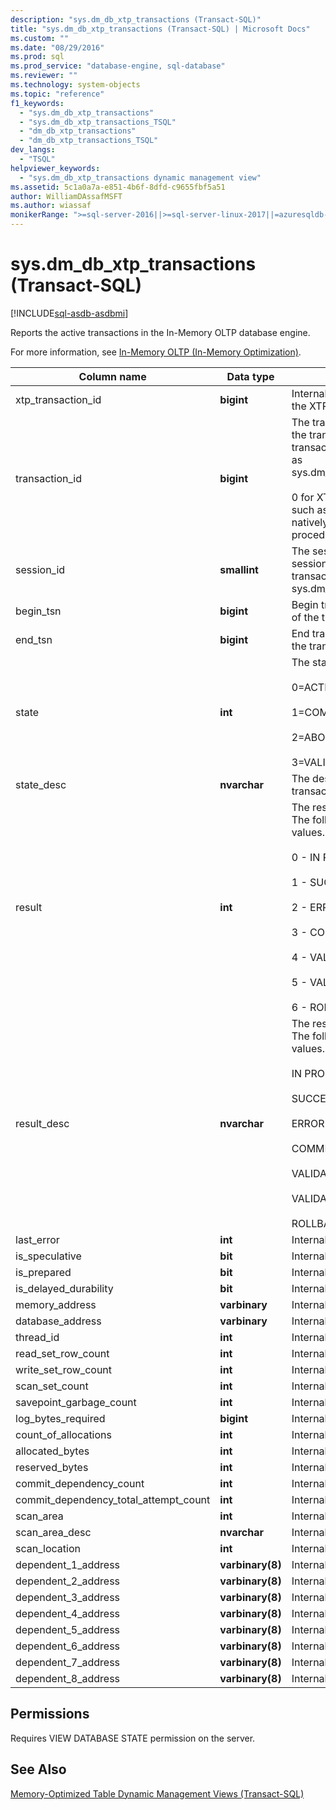 ```yaml
---
description: "sys.dm_db_xtp_transactions (Transact-SQL)"
title: "sys.dm_db_xtp_transactions (Transact-SQL) | Microsoft Docs"
ms.custom: ""
ms.date: "08/29/2016"
ms.prod: sql
ms.prod_service: "database-engine, sql-database"
ms.reviewer: ""
ms.technology: system-objects
ms.topic: "reference"
f1_keywords: 
  - "sys.dm_db_xtp_transactions"
  - "sys.dm_db_xtp_transactions_TSQL"
  - "dm_db_xtp_transactions"
  - "dm_db_xtp_transactions_TSQL"
dev_langs: 
  - "TSQL"
helpviewer_keywords: 
  - "sys.dm_db_xtp_transactions dynamic management view"
ms.assetid: 5c1a0a7a-e851-4b6f-8dfd-c9655fbf5a51
author: WilliamDAssafMSFT
ms.author: wiassaf
monikerRange: ">=sql-server-2016||>=sql-server-linux-2017||=azuresqldb-mi-current"
---
```

# sys.dm_db_xtp_transactions (Transact-SQL)
[!INCLUDE[sql-asdb-asdbmi](../../includes/applies-to-version/sql-asdb-asdbmi.md)]

  Reports the active transactions in the In-Memory OLTP database engine.  
  
 For more information, see [In-Memory OLTP &#40;In-Memory Optimization&#41;](../../relational-databases/in-memory-oltp/in-memory-oltp-in-memory-optimization.md).  
    
|Column name|Data type|Description|  
|-----------------|---------------|-----------------|  
|xtp_transaction_id|**bigint**|Internal ID for this transaction in the XTP transaction manager.|  
|transaction_id|**bigint**|The transaction ID. Joins with the transaction ID in other transaction-related DMVs, such as sys.dm_tran_active_transactions.<br /><br /> 0 for XTP-only transactions, such as transactions started by natively compiled stored procedures.|  
|session_id|**smallint**|The session identifier of the session that is executing this transaction. Joins with sys.dm_exec_sessions.|  
|begin_tsn|**bigint**|Begin transaction serial number of the transaction.|  
|end_tsn|**bigint**|End transaction serial number of the transaction.|  
|state|**int**|The state of the transaction:<br /><br /> 0=ACTIVE<br /><br /> 1=COMMITTED<br /><br /> 2=ABORTED<br /><br /> 3=VALIDATING|  
|state_desc|**nvarchar**|The description of the transaction state.|  
|result|**int**|The result of this transaction. The following are the possible values.<br /><br /> 0 - IN PROGRESS<br /><br /> 1 - SUCCESS<br /><br /> 2 - ERROR<br /><br /> 3 - COMMIT DEPENDENCY<br /><br /> 4 - VALIDATION FAILED (RR)<br /><br /> 5 - VALIDATION FAILED (SR)<br /><br /> 6 - ROLLBACK|  
|result_desc|**nvarchar**|The result of this transaction. The following are the possible values.<br /><br /> IN PROGRESS<br /><br /> SUCCESS<br /><br /> ERROR<br /><br /> COMMIT DEPENDENCY<br /><br /> VALIDATION FAILED (RR)<br /><br /> VALIDATION FAILED (SR)<br /><br /> ROLLBACK|  
|last_error|**int**|Internal use only|  
|is_speculative|**bit**|Internal use only|  
|is_prepared|**bit**|Internal use only|  
|is_delayed_durability|**bit**|Internal use only|  
|memory_address|**varbinary**|Internal use only|  
|database_address|**varbinary**|Internal use only|  
|thread_id|**int**|Internal use only|  
|read_set_row_count|**int**|Internal use only|  
|write_set_row_count|**int**|Internal use only|  
|scan_set_count|**int**|Internal use only|  
|savepoint_garbage_count|**int**|Internal use only|  
|log_bytes_required|**bigint**|Internal use only|  
|count_of_allocations|**int**|Internal use only|  
|allocated_bytes|**int**|Internal use only|  
|reserved_bytes|**int**|Internal use only|  
|commit_dependency_count|**int**|Internal use only|  
|commit_dependency_total_attempt_count|**int**|Internal use only|  
|scan_area|**int**|Internal use only|  
|scan_area_desc|**nvarchar**|Internal use only|  
|scan_location|**int**|Internal use only.|  
|dependent_1_address|**varbinary(8)**|Internal use only|  
|dependent_2_address|**varbinary(8)**|Internal use only|  
|dependent_3_address|**varbinary(8)**|Internal use only|  
|dependent_4_address|**varbinary(8)**|Internal use only|  
|dependent_5_address|**varbinary(8)**|Internal use only|  
|dependent_6_address|**varbinary(8)**|Internal use only|  
|dependent_7_address|**varbinary(8)**|Internal use only|  
|dependent_8_address|**varbinary(8)**|Internal use only|  
  
## Permissions  
 Requires VIEW DATABASE STATE permission on the server.  
  
## See Also  
 [Memory-Optimized Table Dynamic Management Views &#40;Transact-SQL&#41;](../../relational-databases/system-dynamic-management-views/memory-optimized-table-dynamic-management-views-transact-sql.md)  
  
  
